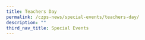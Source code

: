 ```yaml
---
title: Teachers Day
permalink: /czps-news/special-events/teachers-day/
description: ""
third_nav_title: Special Events
---
```

